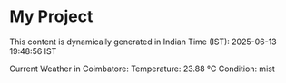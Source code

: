 # My Project

This content is dynamically generated in Indian Time (IST): 2025-06-13 19:48:56 IST


Current Weather in Coimbatore:
Temperature: 23.88 °C
Condition: mist
